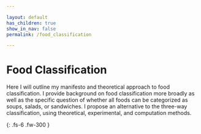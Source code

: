 ```yaml
---

layout: default
has_children: true
show_in_nav: false
permalink: /food_classification

---
```


# Food Classification

Here I will outline my manifesto and theoretical approach to food classification. I provide background on food classification more broadly as well as the specific question of whether all foods can be categorized as soups, salads, or sandwiches. I propose an alternative to the three-way classification, using theoretical, experimental, and computation methods. 

{: .fs-6 .fw-300 }
